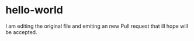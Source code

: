 # hello-world
I am editing the original file and emiting an new Pull request that ill hope will be accepted.

